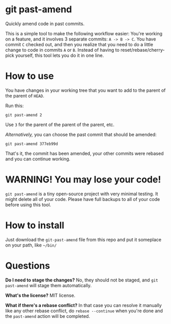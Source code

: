 # git past-amend #

Quickly amend code in past commits.

This is a simple tool to make the following workflow easier: You're working on a feature, and it involves 3 separate commits: `A -> B -> C`. You have commit `C` checked out, and then you realize that you need to do a little change to code in commits `A` or `B`. Instead of having to reset/rebase/cherry-pick yourself, this tool lets you do it in one line.


# How to use #

You have changes in your working tree that you want to add to the parent of the parent of `HEAD`.

Run this: 

    git past-amend 2
    
Use `3` for the parent of the parent of the parent, etc.

*Alternatively,* you can choose the past commit that should be amended:

    git past-amend 377eb99d

That's it, the commit has been amended, your other commits were rebased and you can continue working.



# WARNING! You may lose your code! #

`git past-amend` is a tiny open-source project with very minimal testing. It might delete all of your code. Please have full backups to all of your code before using this tool.


# How to install #

Just download the `git-past-amend` file from this repo and put it someplace on your path, like `~/bin/`


# Questions #

**Do I need to stage the changes?** No, they should not be staged, and `git past-amend` will stage them automatically.

**What's the license?** MIT license.

**What if there's a rebase conflict?** In that case you can resolve it manually like any other rebase conflict, do `rebase --continue` when you're done and the `past-amend` action will be completed.